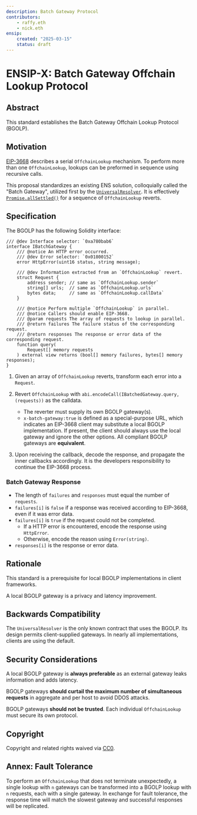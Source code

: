 ```yaml
---
description: Batch Gateway Protocol
contributors:
    - raffy.eth
    - nick.eth
ensip:
    created: "2025-03-15"
    status: draft
---
```


# ENSIP-X: Batch Gateway Offchain Lookup Protocol

## Abstract

This standard establishes the Batch Gateway Offchain Lookup Protocol (BGOLP).

## Motivation

[EIP-3668](https://eips.ethereum.org/EIPS/eip-3668) describes a serial `OffchainLookup` mechanism. To perform more than one `OffchainLookup`, lookups can be preformed in sequence using recursive calls.

This proposal standardizes an existing ENS solution, colloquially called the "Batch Gateway", utilized first by the [`UniversalResolver`](https://etherscan.io/address/0xce01f8eee7E479C928F8919abD53E553a36CeF67#code). It is effectively [`Promise.allSettled()`](https://developer.mozilla.org/en-US/docs/Web/JavaScript/Reference/Global_Objects/Promise/allSettled) for a sequence of `OffchainLookup` reverts.

## Specification

The BGOLP has the following Solidity interface:

```solidity
/// @dev Interface selector: `0xa780bab6`
interface IBatchGateway {
    /// @notice An HTTP error occurred.
    /// @dev Error selector: `0x01800152`
    error HttpError(uint16 status, string message);

    /// @dev Information extracted from an `OffchainLookup` revert.
    struct Request {
        address sender; // same as `OffchainLookup.sender`
        string[] urls;  // same as `OffchainLookup.urls`
        bytes data;     // same as `OffchainLookup.callData`
    }

    /// @notice Perform multiple `OffchainLookup` in parallel.
    /// @notice Callers should enable EIP-3668.
    /// @param requests The array of requests to lookup in parallel.
    /// @return failures The failure status of the corresponding request.
    /// @return responses The response or error data of the corresponding request.
    function query(
        Request[] memory requests
    ) external view returns (bool[] memory failures, bytes[] memory responses);
}
```

1. Given an array of `OffchainLookup` reverts, transform each error into a `Request`.

1. Revert `OffchainLookup` with `abi.encodeCall(IBatchedGateway.query, (requests))` as the calldata.

	- The reverter must supply its own BGOLP gateway(s).
	- `x-batch-gateway:true` is defined as a special-purpose URL, which indicates an EIP-3668 client may substitute a local BGOLP implementation. If present, the client should always use the local gateway and ignore the other options. All compliant BGOLP gateways are **equivalent**.

1. Upon receiving the callback, decode the response, and propagate the inner callbacks accordingly. It is the developers responsibility to continue the EIP-3668 process.

### Batch Gateway Response

- The length of `failures` and `responses` must equal the number of `requests`.
- `failures[i]` is `false` if a response was received according to EIP-3668, even if it was error data.
- `failures[i]` is `true` if the request could not be completed.
    - If a HTTP error is encountered, encode the response using `HttpError`.
    - Otherwise, encode the reason using `Error(string)`.
- `responses[i]` is the response or error data.

## Rationale

This standard is a prerequisite for local BGOLP implementations in client frameworks.

A local BGOLP gateway is a privacy and latency improvement.

## Backwards Compatibility

The `UniversalResolver` is the only known contract that uses the BGOLP. Its design permits client-supplied gateways. In nearly all implementations, clients are using the default.

## Security Considerations

A local BGOLP gateway is **always preferable** as an external gateway leaks information and adds latency.

BGOLP gateways **should curtail the maximum number of simultaneous requests** in aggregate and per host to avoid DDOS attacks.

BGOLP gateways **should not be trusted**. Each individual `OffchainLookup` must secure its own protocol.

## Copyright

<!-- Just leave this how it is -->

Copyright and related rights waived via [CC0](https://creativecommons.org/publicdomain/zero/1.0/).

## Annex: Fault Tolerance

To perform an `OffchainLookup` that does not terminate unexpectedly, a single lookup with `n` gateways can be transformed into a BGOLP lookup with `n` requests, each with a single gateway. In exchange for fault tolerance, the response time will match the slowest gateway and successful responses will be replicated.
